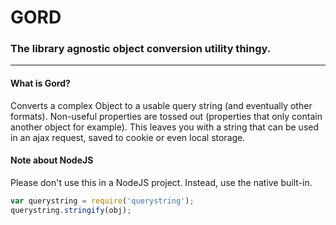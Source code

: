 # GORD

### The library agnostic object conversion utility thingy.

***

#### What is Gord?

Converts a complex Object to a usable query string (and eventually other formats). Non-useful properties are tossed out (properties that only contain another object for example). This leaves you with a string that can be used in an ajax request, saved to cookie or even local storage.

#### Note about NodeJS

Please don't use this in a NodeJS project. Instead, use the native built-in.

```javascript
var querystring = require('querystring');
querystring.stringify(obj);
```